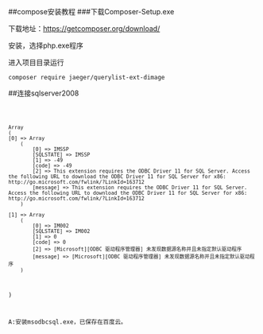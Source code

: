 ##compose安装教程
###下载Composer-Setup.exe 

下载地址：https://getcomposer.org/download/

安装，选择php.exe程序

进入项目目录运行

    composer require jaeger/querylist-ext-dimage


##连接sqlserver2008

<code>

    Array
    (
    [0] => Array
        (
            [0] => IMSSP
            [SQLSTATE] => IMSSP
            [1] => -49
            [code] => -49
            [2] => This extension requires the ODBC Driver 11 for SQL Server. Access the following URL to download the ODBC Driver 11 for SQL Server for x86: http://go.microsoft.com/fwlink/?LinkId=163712
            [message] => This extension requires the ODBC Driver 11 for SQL Server. Access the following URL to download the ODBC Driver 11 for SQL Server for x86: http://go.microsoft.com/fwlink/?LinkId=163712
        )

    [1] => Array
        (
            [0] => IM002
            [SQLSTATE] => IM002
            [1] => 0
            [code] => 0
            [2] => [Microsoft][ODBC 驱动程序管理器] 未发现数据源名称并且未指定默认驱动程序
            [message] => [Microsoft][ODBC 驱动程序管理器] 未发现数据源名称并且未指定默认驱动程序
        )

)</coed>


A:安装msodbcsql.exe，已保存在百度云。
